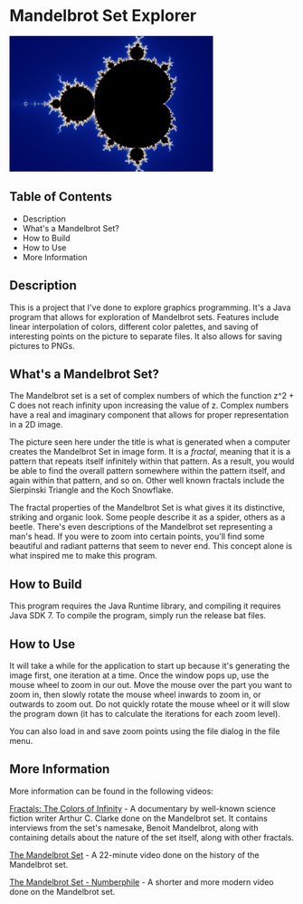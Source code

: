# Mandelbrot Set Explorer

![This makes use of the "Sunset" color palette.](https://raw.githubusercontent.com/robertsonje/MandelbrotSetExplorer/master/rc/about-picture.png)

## Table of Contents

- Description
- What's a Mandelbrot Set?
- How to Build
- How to Use
- More Information

## Description

This is a project that I've done to explore graphics programming. It's a Java program that allows for exploration of Mandelbrot sets. Features include linear interpolation of colors, different color palettes, and saving of interesting points on the picture to separate files. It also allows for saving pictures to PNGs.

## What's a Mandelbrot Set?

The Mandelbrot set is a set of complex numbers of which the function z^2 + C does not reach infinity upon increasing the value of z. Complex numbers have a real and imaginary component that allows for proper representation in a 2D image. 

The picture seen here under the title is what is generated when a computer creates the Mandelbrot Set in image form. It is a *fractal*, meaning that it is a pattern that repeats itself infinitely within that pattern. As a result, you would be able to find the overall pattern somewhere within the pattern itself, and again within that pattern, and so on. Other well known fractals include the Sierpinski Triangle and the Koch Snowflake.

The fractal properties of the Mandelbrot Set is what gives it its distinctive, striking and organic look. Some people describe it as a spider, others as a beetle. There's even descriptions of the Mandelbrot set representing a man's head. If you were to zoom into certain points, you'll find some beautiful and radiant patterns that seem to never end. This concept alone is what inspired me to make this program. 

## How to Build

This program requires the Java Runtime library, and compiling it requires Java SDK 7. To compile the program, simply run the release bat files.

## How to Use

It will take a while for the application to start up because it's generating the image first, one iteration at a time. Once the window pops up, use the mouse wheel to zoom in our out. Move the mouse over the part you want to zoom in, then slowly rotate the mouse wheel inwards to zoom in, or outwards to zoom out. Do not quickly rotate the mouse wheel or it will slow the program down (it has to calculate the iterations for each zoom level).

You can also load in and save zoom points using the file dialog in the file menu.

## More Information

More information can be found in the following videos:

[Fractals: The Colors of Infinity](https://www.youtube.com/watch?v=pJA8mayMKvY) - A documentary by well-known science fiction writer Arthur C. Clarke done on the Mandelbrot set. It contains interviews from the set's namesake, Benoit Mandelbrot, along with containing details about the nature of the set itself, along with other fractals.

[The Mandelbrot Set](https://www.youtube.com/watch?v=56gzV0od6DU) - A 22-minute video done on the history of the Mandelbrot set.

[The Mandelbrot Set - Numberphile](https://www.youtube.com/watch?v=NGMRB4O922I) - A shorter and more modern video done on the Mandelbrot set.

